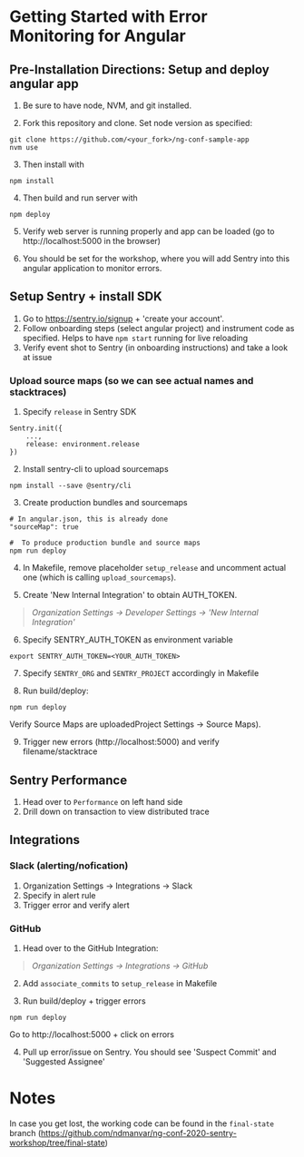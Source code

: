 # Getting Started with Error Monitoring for Angular

## Pre-Installation Directions: Setup and deploy angular app

1. Be sure to have node, NVM, and git installed.

2. Fork this repository and clone. Set node version as specified:
```
git clone https://github.com/<your_fork>/ng-conf-sample-app
nvm use
```
3. Then install with
```
npm install
```
4. Then build and run server with
```
npm deploy
```
5. Verify web server is running properly and app can be loaded (go to http://localhost:5000 in the browser)

6. You should be set for the workshop, where you will add Sentry into this angular application to monitor errors.


## Setup Sentry + install SDK
1. Go to https://sentry.io/signup + 'create your account'.
2. Follow onboarding steps (select angular project) and instrument code as specified. Helps to have `npm start` running for live reloading
3. Verify event shot to Sentry (in onboarding instructions) and take a look at issue

### Upload source maps (so we can see actual names and stacktraces)
1. Specify `release` in Sentry SDK
```
Sentry.init({
    ...,
    release: environment.release
})
```

2. Install sentry-cli to upload sourcemaps
```
npm install --save @sentry/cli
```

3. Create production bundles and sourcemaps
```
# In angular.json, this is already done
"sourceMap": true
```
```
#  To produce production bundle and source maps
npm run deploy
```

4. In Makefile, remove placeholder `setup_release` and uncomment actual one (which is calling `upload_sourcemaps`).

5. Create 'New Internal Integration' to obtain AUTH_TOKEN.
> _Organization Settings -> Developer Settings -> 'New Internal Integration'_


6. Specify SENTRY_AUTH_TOKEN as environment variable
```
export SENTRY_AUTH_TOKEN=<YOUR_AUTH_TOKEN>
```

7. Specify `SENTRY_ORG` and `SENTRY_PROJECT` accordingly in Makefile

8. Run build/deploy:
```
npm run deploy
```
Verify Source Maps are uploadedProject Settings -> Source Maps).

9. Trigger new errors (http://localhost:5000) and verify filename/stacktrace



## Sentry Performance
1. Head over to `Performance` on left hand side
2. Drill down on transaction to view distributed trace


## Integrations

### Slack (alerting/nofication)
1. Organization Settings -> Integrations -> Slack
2. Specify in alert rule
3. Trigger error and verify alert

### GitHub
1. Head over to the GitHub Integration:
> _Organization Settings -> Integrations -> GitHub_

2. Add `associate_commits` to `setup_release` in Makefile

3. Run build/deploy + trigger errors
```
npm run deploy
```
Go to http://localhost:5000 + click on errors

4. Pull up error/issue on Sentry. You should see 'Suspect Commit' and 'Suggested Assignee'



# Notes
In case you get lost, the working code can be found in the `final-state` branch (https://github.com/ndmanvar/ng-conf-2020-sentry-workshop/tree/final-state)
